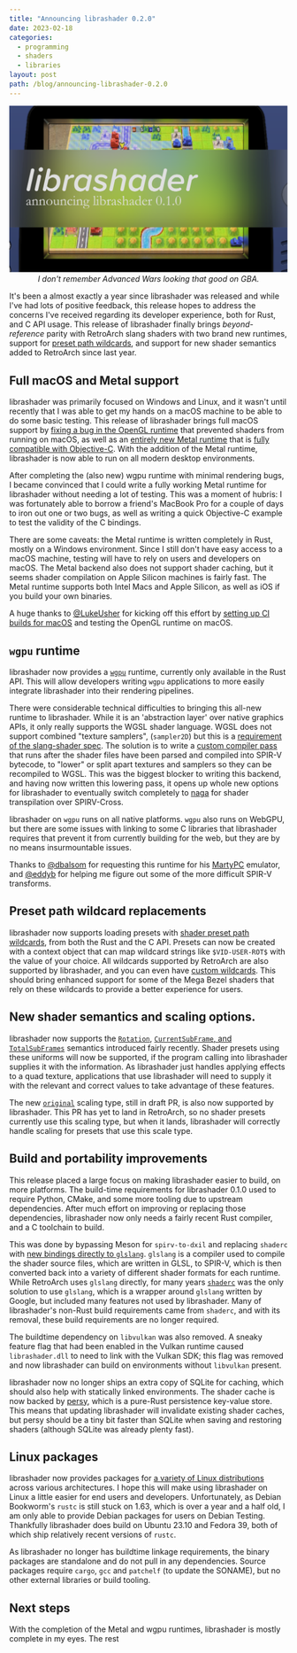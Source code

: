 ```yaml
---
title: "Announcing librashader 0.2.0"
date: 2023-02-18
categories:
  - programming
  - shaders
  - libraries
layout: post
path: /blog/announcing-librashader-0.2.0
---
```


<!-- ![](librashader-hero.svg) -->

<p align="center">
  <img src="librashader-1.0.svg" />
  <br >
  <em style="font-style: italic;font-size:14px;">I don't remember Advanced Wars looking that good on GBA.</em>
</p>

It's been a almost exactly a year since librashader was released and while I've had lots of positive feedback, this release hopes to address the concerns I've received regarding its developer experience, both for Rust, and C API usage. This release of librashader finally brings *beyond-reference* parity with RetroArch
slang shaders with two brand new runtimes, support for [preset path wildcards](https://github.com/libretro/RetroArch/pull/15023), and support for new shader semantics added to RetroArch since last year.

## Full macOS and Metal support
librashader was primarily focused on Windows and Linux, and it wasn't until recently that I was able to get my hands on a macOS machine to be able to do some basic testing. This release of librashader brings full macOS support by [fixing a bug in the OpenGL runtime](https://github.com/SnowflakePowered/librashader/pull/44) that prevented shaders from running on macOS, as well as an [entirely new Metal runtime](https://github.com/SnowflakePowered/librashader/pull/38) that is [fully compatible with Objective-C](https://github.com/SnowflakePowered/librashader/blob/master/test/capi-tests/objctest/objctest/Renderer.m). With the addition of the Metal runtime, librashader is now able to run on all modern desktop environments. 

After completing the (also new) wgpu runtime with minimal rendering bugs, I became convinced that I could write a fully working Metal runtime for librashader without needing a lot of testing. This was a moment of hubris: I was fortunately able to borrow a friend's MacBook Pro for a couple of days to iron out one or two bugs, as well as writing a quick Objective-C example to test the validity of the C bindings. 

There are some caveats: the Metal runtime is written completely in Rust, mostly on a Windows environment.  Since I still don't have easy access to a macOS machine, testing will have to rely on users and developers on macOS. The Metal backend also does not support shader caching, but it seems shader compilation on Apple Silicon machines is fairly fast. The Metal runtime supports both Intel Macs and Apple Silicon, as well as iOS if you build your own binaries.

A huge thanks to [@LukeUsher](https://github.com/LukeUsher) for kicking off this effort by [setting up CI builds for macOS](https://github.com/SnowflakePowered/librashader/pull/36) and testing the OpenGL runtime on macOS.


##  `wgpu` runtime
librashader now provides a [`wgpu`](https://github.com/gfx-rs/wgpu) runtime, currently only available in the Rust API. This will allow developers writing `wgpu` applications to more easily integrate librashader into their rendering pipelines. 

There were considerable technical difficulties to bringing this all-new runtime to librashader. While it is an 'abstraction layer' over native graphics APIs, it only really supports the WGSL shader language. WGSL does not support combined "texture samplers", (`sampler2D`) but this is a [requirement of the slang-shader spec](https://github.com/libretro/slang-shaders?tab=readme-ov-file#deduce-shader-inputs-by-reflection). The solution is to write a [custom compiler pass](https://github.com/SnowflakePowered/librashader/blob/master/librashader-reflect/src/back/wgsl/lower_samplers.rs) that runs after the shader files have been parsed and compiled into SPIR-V bytecode, to "lower" or split apart textures and samplers so they can be recompiled to WGSL. This was the biggest blocker to writing this backend, and having now written this lowering pass, it opens up whole new options for librashader to eventually switch completely to [naga](https://github.com/gfx-rs/wgpu/tree/trunk/naga) for shader transpilation over SPIRV-Cross.

librashader on `wgpu` runs on all native platforms. `wgpu` also runs on WebGPU, but there are some issues with linking to some C libraries that librashader requires that prevent it from currently building for the web, but they are by no means insurmountable issues. 

Thanks to [@dbalsom](https://github.com/dbalsom) for requesting this runtime for his [MartyPC](https://github.com/dbalsom/martypc) emulator, and [@eddyb](https://github.com/eddyb) for helping me figure out some of the more difficult SPIR-V transforms.

## Preset path wildcard replacements

librashader now supports loading presets with [shader preset path wildcards](https://github.com/libretro/RetroArch/pull/15023), from both the Rust and the C API. Presets can now be created with a context object that can map wildcard strings like `$VID-USER-ROT$` with the value of your choice. All wildcards supported by RetroArch are also supported by librashader, and you can even have [custom wildcards](https://docs.rs/librashader/0.2.0-rc.2/librashader/presets/context/enum.ContextItem.html). This should bring enhanced support for some of the Mega Bezel shaders that rely on these wildcards to provide a better experience for users.

## New shader semantics and scaling options.

librashader now supports the [`Rotation`](https://github.com/libretro/RetroArch/pull/15136), [`CurrentSubFrame`, and `TotalSubFrames`](https://github.com/libretro/RetroArch/pull/16209) semantics introduced fairly recently. Shader presets using these uniforms will now be supported, if the program calling into librashader supplies it with the information. As librashader just handles applying effects to a quad texture, applications that use librashader will need to supply it with the relevant and correct values to take advantage of these features.


The new [`original`](https://github.com/libretro/RetroArch/pull/15937) scaling type, still in draft PR, is also now supported by librashader. This PR has yet to land in RetroArch, so no shader presets currently use this scaling type, but when it lands, librashader will correctly handle scaling for presets that use this scale type.

## Build and portability improvements
This release placed a large focus on making librashader easier to build, on more platforms. The build-time requirements for librashader 0.1.0 used to require Python, CMake, and some more tooling due to upstream dependencies. After much effort on improving or replacing those dependencies, librashader now only needs a fairly recent Rust compiler, and a C toolchain to build.

This was done by bypassing Meson for `spirv-to-dxil` and replacing `shaderc` with [new bindings directly to `glslang`](https://crates.io/crates/glslang). `glslang` is a compiler used to compile the shader source files, which are written in GLSL, to SPIR-V, which is then converted back into a variety of different
shader formats for each runtime. While RetroArch uses `glslang` directly, for many years [`shaderc`](https://crates.io/crates/shaderc) was the only solution to use `glslang`, which is a wrapper around `glslang` written by Google, but included many features not used by librashader. Many of librashader's non-Rust build requirements came from `shaderc`, and with its removal, these build requirements are no longer required.

The buildtime dependency on `libvulkan` was also removed. A sneaky feature flag that had been enabled in the Vulkan runtime caused `librashader.dll` to need to link with the Vulkan SDK; this flag was removed and now librashader can build on environments without `libvulkan` present.

librashader now no longer ships an extra copy of SQLite for caching, which should also help with statically linked environments. The shader cache is now backed by [persy](https://docs.rs/persy/1.4.7/persy/index.html), which is a pure-Rust persistence key-value store. This means that updating librashader will invalidate existing shader caches, but persy should be a tiny bit faster than SQLite when saving and restoring shaders (although SQLite was already plenty fast).

## Linux packages

librashader now provides packages for [a variety of Linux distributions](https://software.opensuse.org//download.html?project=home%3Achyyran%3Alibrashader&package=librashader) across various architectures. I hope this will make using librashader on Linux a little easier for end users and developers. Unfortunately, as Debian Bookworm's `rustc` is still stuck on 1.63, which is over a year and a half old, I am only able to provide Debian packages for users on Debian Testing. Thankfully librashader does build on Ubuntu 23.10 and Fedora 39, both of which ship relatively recent versions of `rustc`. 

As librashader no longer has buildtime linkage requirements, the binary packages are standalone and do not pull in any dependencies. Source packages require `cargo`, `gcc` and `patchelf` (to update the SONAME), but no other external libraries or build tooling. 

## Next steps

With the completion of the Metal and wgpu runtimes, librashader is mostly complete in my eyes. The rest
